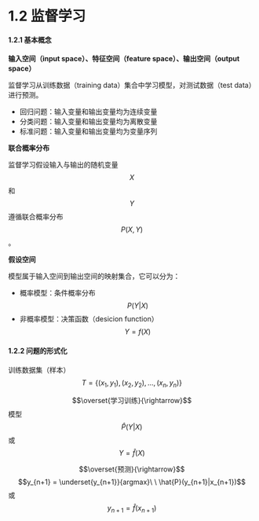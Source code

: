 # 1.2 监督学习

#### 1.2.1 基本概念

**输入空间（input space）、特征空间（feature space）、输出空间（output space）**

监督学习从训练数据（training data）集合中学习模型，对测试数据（test data）进行预测。

* 回归问题：输入变量和输出变量均为连续变量
* 分类问题：输入变量和输出变量均为离散变量
* 标准问题：输入变量和输出变量均为变量序列

**联合概率分布**

监督学习假设输入与输出的随机变量 $$X$$ 和 $$Y$$ 遵循联合概率分布 $$P(X,Y)$$ 。

**假设空间**

模型属于输入空间到输出空间的映射集合，它可以分为：

* 概率模型：条件概率分布 $$P(Y|X)$$ 
* 非概率模型：决策函数（desicion function） $$Y=f(X)$$ 

#### 1.2.2 问题的形式化

训练数据集（样本） $$T = \{(x_1, y_1), (x_2, y_2), \dots, (x_n, y_n)\}$$ 

$$\overset{学习训练}{\rightarrow}$$ 模型 $$\hat{P}(Y|X)$$ 或 $$Y=\hat{f}(X)$$

$$\overset{预测}{\rightarrow}$$ $$y_{n+1} = \underset{y_{n+1}}{argmax}\ \ \hat{P}(y_{n+1}|x_{n+1})$$ 或 $$y_{n+1}=\hat{f}(x_{n+1})$$ 

